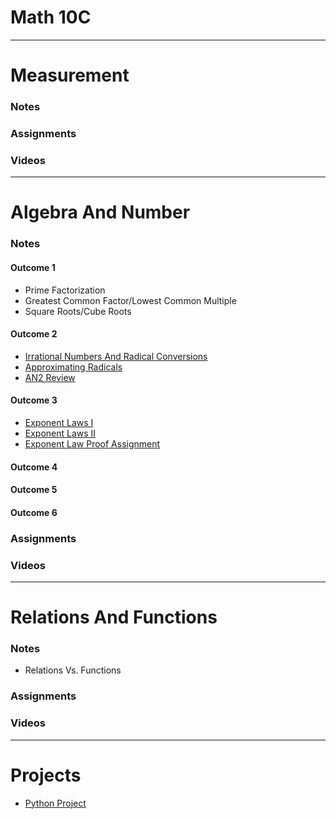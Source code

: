 # Math 10C 
---
# Measurement 
### Notes
### Assignments
### Videos
---
# Algebra And Number 
### Notes 
#### Outcome 1 
* Prime Factorization 
* Greatest Common Factor/Lowest Common Multiple
* Square Roots/Cube Roots 

#### Outcome 2
* <a href="https://mrfanning.github.io/Math10/AN/AN2/AN2I.pdf"> Irrational Numbers And Radical Conversions </a>
* <a href="https://mrfanning.github.io/Math10/AN/AN2/AN2II.pdf"> Approximating Radicals </a>
* <a href="https://mrfanning.github.io/Math10/AN/AN2/AN2Review.pdf"> AN2 Review </a>

#### Outcome 3
* <a href="https://mrfanning.github.io/Math10/AN/AN3/AN3I.pdf"> Exponent Laws I </a>
* <a href="https://mrfanning.github.io/Math10/AN/AN3/AN3II.pdf"> Exponent Laws II </a>
* <a href="https://mrfanning.github.io/Math10/AN/AN3/AN3Proofs.pdf"> Exponent Law Proof Assignment </a>

#### Outcome 4
#### Outcome 5
#### Outcome 6
### Assignments
### Videos
---
# Relations And Functions

### Notes 
* Relations Vs. Functions

### Assignments

### Videos
---
# Projects
* <a href="https://mrfanning.github.io/MrFanning.github.io-PythonProject/"> Python Project </a> 

 
